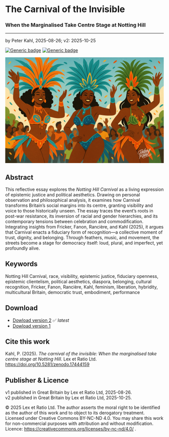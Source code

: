 # The Carnival of the Invisible

### When the Marginalised Take Centre Stage at Notting Hill

---

by Peter Kahl, 2025-08-26; v2: 2025-10-25

[![Generic badge](https://img.shields.io/badge/DOI-10.5281%2Fzenodo.17444159-blue.svg)](https://doi.org/10.5281/zenodo.17444159) [![Generic badge](https://img.shields.io/badge/ORCID-0009--0003--1616--4843-green.svg)](https://orcid.org/0009-0003-1616-4843)

![alt text](https://github.com/Peter-Kahl/The-Carnival-of-the-Invisible/blob/main/carnival.jpg?raw=true)

## Abstract

This reflective essay explores the _Notting Hill Carnival_ as a living expression of epistemic justice and political aesthetics. Drawing on personal observation and philosophical analysis, it examines how Carnival transforms Britain’s social margins into its centre, granting visibility and voice to those historically unseen. The essay traces the event’s roots in post-war resistance, its inversion of racial and gender hierarchies, and its contemporary tensions between celebration and commodification. Integrating insights from Fricker, Fanon, Rancière, and Kahl (2025), it argues that Carnival enacts a fiduciary form of recognition—a collective moment of trust, dignity, and belonging. Through feathers, music, and movement, the streets become a stage for democracy itself: loud, plural, and imperfect, yet profoundly alive.

## Keywords

Notting Hill Carnival, race, visibility, epistemic justice, fiduciary openness, epistemic clientelism, political aesthetics, diaspora, belonging, cultural recognition, Fricker, Fanon, Rancière, Kahl, feminism, liberation, hybridity, multicultural Britain, democratic trust, embodiment, performance

## Download

- [Dowload version 2](https://raw.githubusercontent.com/Peter-Kahl/The-Carnival-of-the-Invisible/master/Kahl_P_The_Carnival_of_the_Invisible_v2_2025-10-25.pdf) ✅ _latest_
- [Dowload version 1](https://raw.githubusercontent.com/Peter-Kahl/The-Carnival-of-the-Invisible/master/Kahl_P_The_Carnival_of_the_Invisible_26-AUG-2025.pdf)

## Cite this work

Kahl, P. (2025). _The carnival of the invisible: When the marginalised take centre stage at Notting Hill_. Lex et Ratio Ltd. https://doi.org/10.5281/zenodo.17444159

## Publisher & Licence

v1 published in Great Britain by Lex et Ratio Ltd, 2025-08-26.\
v2 published in Great Britain by Lex et Ratio Ltd, 2025-10-25.

© 2025 Lex et Ratio Ltd. The author asserts the moral right to be identified as the author of this work and to object to its derogatory treatment. Licensed under Creative Commons BY-NC-ND 4.0. You may share this work for non-commercial purposes with attribution and without modification.\
Licence: https://creativecommons.org/licenses/by-nc-nd/4.0/ .